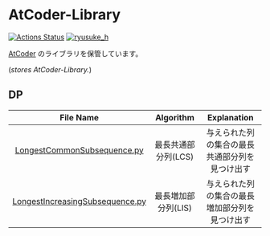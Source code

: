 # AtCoder-Library

[![Actions Status](https://github.com/ryusuke920/AtCoder-Library/workflows/verify/badge.svg)](https://github.com/ryusuke920/AtCoder-Library/actions) [![ryusuke_h](https://img.shields.io/endpoint?url=https%3A%2F%2Fatcoder-badges.now.sh%2Fapi%2Fatcoder%2Fjson%2Fryusuke_h)](https://atcoder.jp/users/ryusuke_h)

[AtCoder](https://atcoder.jp/) のライブラリを保管しています。

(*stores AtCoder-Library.*)  

## DP
|File Name|Algorithm|Explanation|
|:--:|:--:|:--:|
|[LongestCommonSubsequence.py](LongestCommonSubsequence.py)|最長共通部分列(LCS)|与えられた列の集合の最長共通部分列を見つけ出す|
|[LongestIncreasingSubsequence.py](LongestIncreasingSubsequence.py)|最長増加部分列(LIS)|与えられた列の集合の最長増加部分列を見つけ出す|